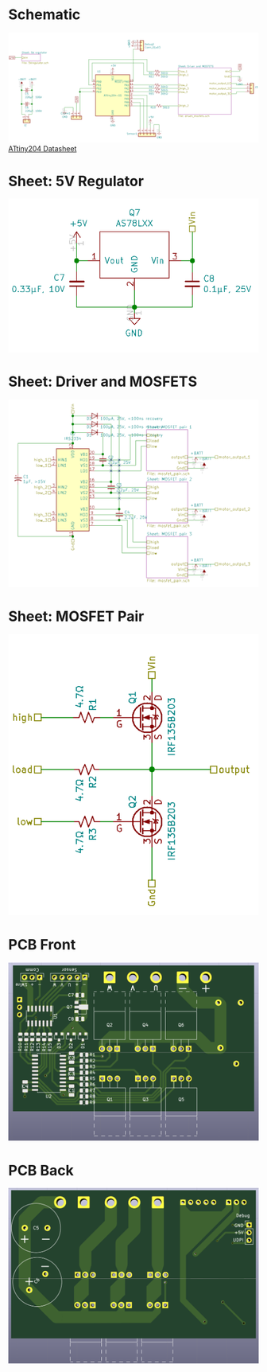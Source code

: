 # Schematic
![](schematic.png)
[ATtiny204 Datasheet](http://ww1.microchip.com/downloads/en/devicedoc/50002687a.pdf)
# Sheet: 5V Regulator
![](schematic_5v_regulator.png)
# Sheet: Driver and MOSFETS
![](schematic_driven_mosfets.png)
# Sheet: MOSFET Pair
![](schematic_mosfet_pair.png)
# PCB Front
![](board_front.png)
# PCB Back
![](board_back.png)
